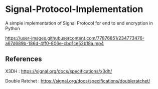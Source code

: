 # Signal-Protocol-Implementation
A simple implementation of Signal Protocol for end to end encryption in Python 




https://user-images.githubusercontent.com/77876851/234773476-a67d689b-186d-4ff0-806e-cbd1ce52b18a.mp4

## References
X3DH : https://signal.org/docs/specifications/x3dh/ 

Double Ratchet : https://signal.org/docs/specifications/doubleratchet/
